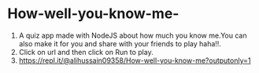 # How-well-you-know-me-
1. A quiz app made with NodeJS about how much you know me.You can also make it for you and share with your friends to play haha!!.
2. Click on url and then click on Run to play.
3. https://repl.it/@alihussain09358/How-well-you-know-me?outputonly=1
